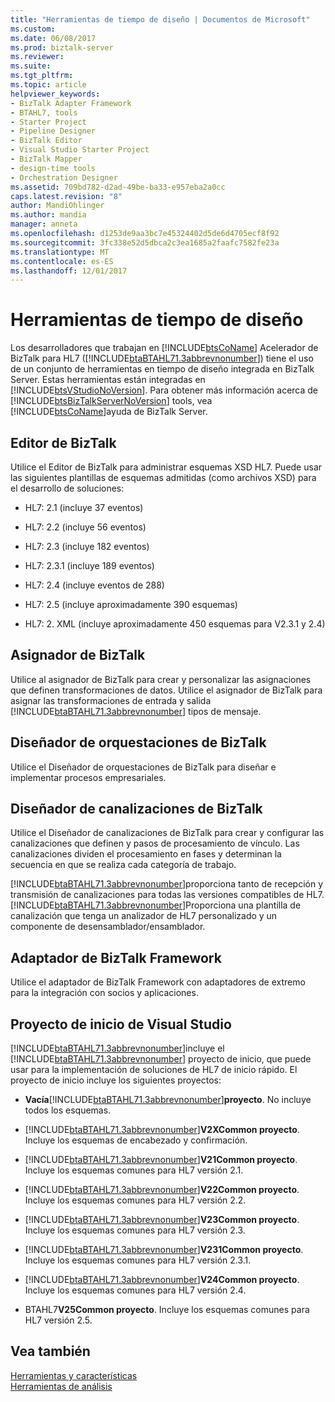 ```yaml
---
title: "Herramientas de tiempo de diseño | Documentos de Microsoft"
ms.custom: 
ms.date: 06/08/2017
ms.prod: biztalk-server
ms.reviewer: 
ms.suite: 
ms.tgt_pltfrm: 
ms.topic: article
helpviewer_keywords:
- BizTalk Adapter Framework
- BTAHL7, tools
- Starter Project
- Pipeline Designer
- BizTalk Editor
- Visual Studio Starter Project
- BizTalk Mapper
- design-time tools
- Orchestration Designer
ms.assetid: 709bd782-d2ad-49be-ba33-e957eba2a0cc
caps.latest.revision: "8"
author: MandiOhlinger
ms.author: mandia
manager: anneta
ms.openlocfilehash: d1253de9aa3bc7e45324402d5de6d4705ecf8f92
ms.sourcegitcommit: 3fc338e52d5dbca2c3ea1685a2faafc7582fe23a
ms.translationtype: MT
ms.contentlocale: es-ES
ms.lasthandoff: 12/01/2017
---
```

# <a name="design-time-tools"></a>Herramientas de tiempo de diseño
Los desarrolladores que trabajan en [!INCLUDE[btsCoName](../../includes/btsconame-md.md)] Acelerador de BizTalk para HL7 ([!INCLUDE[btaBTAHL71.3abbrevnonumber](../../includes/btabtahl71-3abbrevnonumber-md.md)]) tiene el uso de un conjunto de herramientas en tiempo de diseño integrada en BizTalk Server. Estas herramientas están integradas en [!INCLUDE[btsVStudioNoVersion](../../includes/btsvstudionoversion-md.md)]. Para obtener más información acerca de [!INCLUDE[btsBizTalkServerNoVersion](../../includes/btsbiztalkservernoversion-md.md)] tools, vea [!INCLUDE[btsCoName](../../includes/btsconame-md.md)]ayuda de BizTalk Server.  
  
## <a name="biztalk-editor"></a>Editor de BizTalk  
 Utilice el Editor de BizTalk para administrar esquemas XSD HL7. Puede usar las siguientes plantillas de esquemas admitidas (como archivos XSD) para el desarrollo de soluciones:  
  
-   HL7: 2.1 (incluye 37 eventos)  
  
-   HL7: 2.2 (incluye 56 eventos)  
  
-   HL7: 2.3 (incluye 182 eventos)  
  
-   HL7: 2.3.1 (incluye 189 eventos)  
  
-   HL7: 2.4 (incluye eventos de 288)  
  
-   HL7: 2.5 (incluye aproximadamente 390 esquemas)  
  
-   HL7: 2. XML (incluye aproximadamente 450 esquemas para V2.3.1 y 2.4)  
  
## <a name="biztalk-mapper"></a>Asignador de BizTalk  
 Utilice al asignador de BizTalk para crear y personalizar las asignaciones que definen transformaciones de datos. Utilice el asignador de BizTalk para asignar las transformaciones de entrada y salida [!INCLUDE[btaBTAHL71.3abbrevnonumber](../../includes/btabtahl71-3abbrevnonumber-md.md)] tipos de mensaje.  
  
## <a name="biztalk-orchestration-designer"></a>Diseñador de orquestaciones de BizTalk  
 Utilice el Diseñador de orquestaciones de BizTalk para diseñar e implementar procesos empresariales.  
  
## <a name="biztalk-pipeline-designer"></a>Diseñador de canalizaciones de BizTalk  
 Utilice el Diseñador de canalizaciones de BizTalk para crear y configurar las canalizaciones que definen y pasos de procesamiento de vínculo. Las canalizaciones dividen el procesamiento en fases y determinan la secuencia en que se realiza cada categoría de trabajo.  
  
 [!INCLUDE[btaBTAHL71.3abbrevnonumber](../../includes/btabtahl71-3abbrevnonumber-md.md)]proporciona tanto de recepción y transmisión de canalizaciones para todas las versiones compatibles de HL7. [!INCLUDE[btaBTAHL71.3abbrevnonumber](../../includes/btabtahl71-3abbrevnonumber-md.md)]Proporciona una plantilla de canalización que tenga un analizador de HL7 personalizado y un componente de desensamblador/ensamblador.  
  
## <a name="biztalk-adapter-framework"></a>Adaptador de BizTalk Framework  
 Utilice el adaptador de BizTalk Framework con adaptadores de extremo para la integración con socios y aplicaciones.  
  
## <a name="visual-studio-starter-project"></a>Proyecto de inicio de Visual Studio  
 [!INCLUDE[btaBTAHL71.3abbrevnonumber](../../includes/btabtahl71-3abbrevnonumber-md.md)]incluye el [!INCLUDE[btaBTAHL71.3abbrevnonumber](../../includes/btabtahl71-3abbrevnonumber-md.md)] proyecto de inicio, que puede usar para la implementación de soluciones de HL7 de inicio rápido. El proyecto de inicio incluye los siguientes proyectos:  
  
-   **Vacía**[!INCLUDE[btaBTAHL71.3abbrevnonumber](../../includes/btabtahl71-3abbrevnonumber-md.md)]**proyecto**. No incluye todos los esquemas.  
  
-   [!INCLUDE[btaBTAHL71.3abbrevnonumber](../../includes/btabtahl71-3abbrevnonumber-md.md)]**V2XCommon proyecto**. Incluye los esquemas de encabezado y confirmación.  
  
-   [!INCLUDE[btaBTAHL71.3abbrevnonumber](../../includes/btabtahl71-3abbrevnonumber-md.md)]**V21Common proyecto**. Incluye los esquemas comunes para HL7 versión 2.1.  
  
-   [!INCLUDE[btaBTAHL71.3abbrevnonumber](../../includes/btabtahl71-3abbrevnonumber-md.md)]**V22Common proyecto**. Incluye los esquemas comunes para HL7 versión 2.2.  
  
-   [!INCLUDE[btaBTAHL71.3abbrevnonumber](../../includes/btabtahl71-3abbrevnonumber-md.md)]**V23Common proyecto**. Incluye los esquemas comunes para HL7 versión 2.3.  
  
-   [!INCLUDE[btaBTAHL71.3abbrevnonumber](../../includes/btabtahl71-3abbrevnonumber-md.md)]**V231Common proyecto**. Incluye los esquemas comunes para HL7 versión 2.3.1.  
  
-   [!INCLUDE[btaBTAHL71.3abbrevnonumber](../../includes/btabtahl71-3abbrevnonumber-md.md)]**V24Common proyecto**. Incluye los esquemas comunes para HL7 versión 2.4.  
  
-   BTAHL7**V25Common proyecto**. Incluye los esquemas comunes para HL7 versión 2.5.  
  
## <a name="see-also"></a>Vea también  
 [Herramientas y características](../../adapters-and-accelerators/accelerator-hl7/tools-and-features.md)   
 [Herramientas de análisis](../../adapters-and-accelerators/accelerator-hl7/analysis-tools2.md)